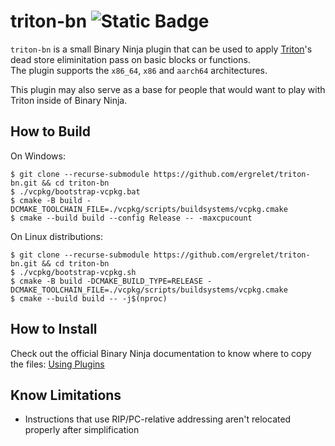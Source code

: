 # triton-bn ![Static Badge](https://img.shields.io/badge/Binary_Ninja_API-v4.0.x-blue)

`triton-bn` is a small Binary Ninja plugin that can be used to apply
[Triton](https://github.com/jonathansalwan/Triton)'s dead store eliminitation
pass on basic blocks or functions.  
The plugin supports the `x86_64`, `x86` and `aarch64` architectures.

This plugin may also serve as a base for people that would want to play with
Triton inside of Binary Ninja.

## How to Build

On Windows:
```
$ git clone --recurse-submodule https://github.com/ergrelet/triton-bn.git && cd triton-bn
$ ./vcpkg/bootstrap-vcpkg.bat
$ cmake -B build -DCMAKE_TOOLCHAIN_FILE=./vcpkg/scripts/buildsystems/vcpkg.cmake
$ cmake --build build --config Release -- -maxcpucount
```

On Linux distributions:
```
$ git clone --recurse-submodule https://github.com/ergrelet/triton-bn.git && cd triton-bn
$ ./vcpkg/bootstrap-vcpkg.sh
$ cmake -B build -DCMAKE_BUILD_TYPE=RELEASE -DCMAKE_TOOLCHAIN_FILE=./vcpkg/scripts/buildsystems/vcpkg.cmake
$ cmake --build build -- -j$(nproc)
```

## How to Install

Check out the official Binary Ninja documentation to know where to copy the
files:
[Using Plugins](https://docs.binary.ninja/guide/plugins.html)


## Know Limitations
* Instructions  that use RIP/PC-relative addressing aren't relocated properly after simplification
